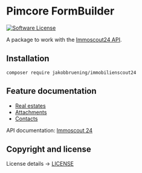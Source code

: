 # Pimcore FormBuilder

[![Software License](https://img.shields.io/badge/license-GPLv3-brightgreen.svg?style=flat-square)](LICENSE.md)

A package to work with the [Immoscout24 API](https://api.immobilienscout24.de/).

## Installation

```
composer require jakobbruening/immobilienscout24
```
## Feature documentation
- [Real estates](docs/RealEstate.md)
- [Attachments](docs/Attachments.md)
- [Contacts](docs/Contact.md)

API documentation: [Immoscout 24](https://api.immobilienscout24.de/)


## Copyright and license
License details -> [LICENSE](LICENSE)  